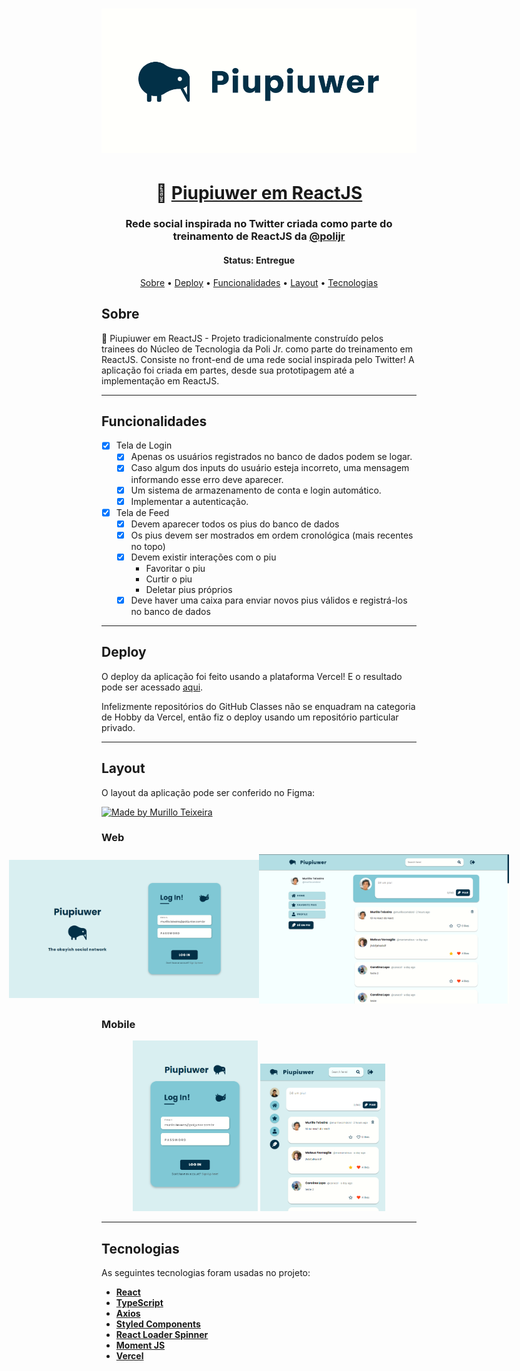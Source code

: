 

<h1 align="center">
    <img alt="Piupiuwer" title="#Piupiuwer" src="./screenshots/cover.png" />
</h1>


<h1 align="center">
   🥝 <a href="https://piupiuwer.vercel.app/login"> Piupiuwer em ReactJS </a>
</h1>

<h3 align="center">
    Rede social inspirada no Twitter criada como parte do treinamento de ReactJS da <a href="https://github.com/polijr">@polijr</a>
</h3>

<h4 align="center"> 
	 Status: Entregue
</h4>

<p align="center">
 <a href="#sobre">Sobre</a> •
 <a href="#funcionalidades">Deploy</a> •
 <a href="#funcionalidades">Funcionalidades</a> •
 <a href="#layout">Layout</a> • 
 <a href="#tecnologias">Tecnologias</a>
</p>


## Sobre

🥝 Piupiuwer em ReactJS  - Projeto tradicionalmente construído pelos trainees do Núcleo de Tecnologia da Poli Jr. como parte do treinamento em ReactJS. Consiste no front-end de uma rede social inspirada pelo Twitter! A aplicação foi criada em partes, desde sua prototipagem até a implementação em ReactJS.

---

## Funcionalidades

- [x] Tela de Login
   - [x] Apenas os usuários registrados no banco de dados podem se logar.
   - [x] Caso algum dos inputs do usuário esteja incorreto, uma mensagem informando esse erro deve aparecer.
   - [x] Um sistema de armazenamento de conta e login automático.
   - [x] Implementar a autenticação.

- [x] Tela de Feed
   - [x] Devem aparecer todos os pius do banco de dados
   - [x] Os pius devem ser mostrados em ordem cronológica (mais recentes no topo)
   - [x] Devem existir interações com o piu
        - Favoritar o piu
        - Curtir o piu
        - Deletar pius próprios
   - [x] Deve haver uma caixa para enviar novos pius válidos e registrá-los no banco de dados

---


## Deploy

O deploy da aplicação foi feito usando a plataforma Vercel! E o resultado pode ser acessado [aqui](https://piupiuwer.vercel.app/).

Infelizmente repositórios do GitHub Classes não se enquadram na categoria de Hobby da Vercel, então fiz o deploy usando um repositório particular privado.

---

## Layout

O layout da aplicação pode ser conferido no Figma:

<a href="https://www.figma.com/file/6Qbe0L7jffPWR0LgO4rdrh/%5BMurillo%5D-Piupiuwer?node-id=0%3A1">
  <img alt="Made by Murillo Teixeira" src="https://img.shields.io/badge/Acessar%20Layout%20-Figma-%2304D361">
</a>


### Web

<p align="center" style="display: flex; align-items: center; justify-content: center;">
  <img alt="Piupiuwer" title="#Piupiuwer" src="./screenshots/login-web.png" width="400px">

  <img alt="Piupiuwer" title="#Piupiuwer" src="./screenshots/feed-web.png" width="400px">
</p>


### Mobile

<p align="center">
  <img alt="Piupiuwer" title="#Piupiuwer" src="./screenshots/login-mobile.png" width="200px">

  <img alt="Piupiuwer" title="#Piupiuwer" src="./screenshots/feed-mobile.png" width="200px">
</p>

---

## Tecnologias

As seguintes tecnologias foram usadas no projeto:

-   **[React](https://reactjs.org/)**
-   **[TypeScript](https://www.typescriptlang.org/)**
-   **[Axios](https://github.com/axios/axios)**
-   **[Styled Components](https://styled-components.com/)**
-   **[React Loader Spinner](https://www.npmjs.com/package/react-loader-spinner)**
-   **[Moment JS](https://momentjs.com/)**
-   **[Vercel](https://vercel.com/)**
